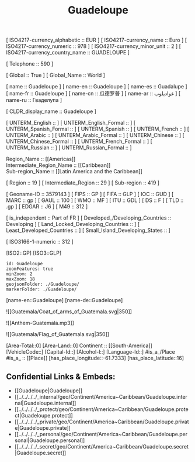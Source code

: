 ﻿---
location:
- 16
- -61.7333
type: Country
tags:
- geo/Country
SpocWebEntityId: 26908
isDeleted: false
confidential: public
license: CC BY-SA 4.0
isReadOnly: false
source: https://datahub.io/core/country-codes
cssclasses: Country
publish: true
title: Guadeloupe
linkTitle: 
keywords: 
layout: 
draft: false
publishDate: 
expiryDate: 
aliases:
- Guadeloupe
- Guadalupe
- غواديلوب
- 瓜德罗普
- Гваделупа
- 
Languages:
- fr-GP
---


[	ISO4217-currency_alphabetic	 :: EUR ] 
[	ISO4217-currency_name	 :: Euro ] 
[	ISO4217-currency_numeric	 :: 978 ] 
[	ISO4217-currency_minor_unit	 :: 2 ] 
[	ISO4217-currency_country_name	 :: GUADELOUPE ] 

[	Telephone	 :: 590 ] 

[	Global	 :: True ] 
[	Global_Name	 :: World ] 

[	name	 :: Guadeloupe ] 
[	name-en	 :: Guadeloupe ] 
[	name-es	 :: Guadalupe ] 
[	name-fr	 :: Guadeloupe ] 
[	name-cn	 :: 瓜德罗普 ] 
[	name-ar	 :: غواديلوب ] 
[	name-ru	 :: Гваделупа ] 

[	CLDR_display_name	 :: Guadeloupe ] 

[	UNTERM_English	 ::  ] 
[	UNTERM_English_Formal	 ::  ] 
[	UNTERM_Spanish_Formal	 ::  ] 
[	UNTERM_Spanish	 ::  ] 
[	UNTERM_French	 ::  ] 
[	UNTERM_Arabic	 ::  ] 
[	UNTERM_Arabic_Formal	 ::  ] 
[	UNTERM_Chinese	 ::  ] 
[	UNTERM_Chinese_Formal	 ::  ] 
[	UNTERM_French_Formal	 ::  ] 
[	UNTERM_Russian	 ::  ] 
[	UNTERM_Russian_Formal	 ::  ] 

Region_Name ::  [[Americas]]  
Intermediate_Region_Name ::  [[Caribbean]]  
Sub-region_Name ::  [[Latin America and the Caribbean]] 

[	Region	 :: 19 ] 
[	Intermediate_Region	 :: 29 ] 
[	Sub-region	 :: 419 ] 

[	Geoname-ID	 :: 3579143 ] 
[	FIPS	 :: GP ] 
[	FIFA	 :: GLP ] 
[	IOC	 :: GUD ] 
[	MARC	 :: gp ] 
[	GAUL	 :: 100 ] 
[	WMO	 :: MF ] 
[	ITU	 :: GDL ] 
[	DS	 :: F ] 
[	TLD	 :: .gp ] 
[	EDGAR	 :: J6 ] 
[	M49	 :: 312 ] 

[	is_independent	 :: Part of FR ] 
[	Developed_/Developing_Countries	 :: Developing ] 
[	Land_Locked_Developing_Countries	 ::  ] 
[	Least_Developed_Countries	 ::  ] 
[	Small_Island_Developing_States	 ::  ] 

[	ISO3166-1-numeric	 :: 312 ] 



[ISO2::GP] 
[ISO3::GLP] 
```leaflet
id: Guadeloupe
zoomFeatures: true 
minZoom: 2 
maxZoom: 18
geojsonFolder: ./Guadeloupe/
markerFolder: ./Guadeloupe/
```

[name-en::Guadeloupe] 
[name-de::Guadeloupe] 

![[Guatemala/Coat_of_arms_of_Guatemala.svg|350]] 

![[Anthem-Guatemala.mp3]] 

![[Guatemala/Flag_of_Guatemala.svg|350]] 

[Area-Total::0] 
[Area-Land::0] 
Continent :: [[South-America]]  
[VehicleCode::] 
[Capital-Id::] 
[Alcohol-l::] 
[Language-Id::] 
#is_a_/Place  
#is_a_ :: [[Place]] 
[has_place_longitude::-61.7333] 
[has_place_latitude::16] 



## Confidential Links & Embeds: 
- [[Guadeloupe|Guadeloupe]] 
- [[../../../../_internal/geo/Continent/America~Caribbean/Guadeloupe.internal|Guadeloupe.internal]] 
- [[../../../../_protect/geo/Continent/America~Caribbean/Guadeloupe.protect|Guadeloupe.protect]] 
- [[../../../../_private/geo/Continent/America~Caribbean/Guadeloupe.private|Guadeloupe.private]] 
- [[../../../../_personal/geo/Continent/America~Caribbean/Guadeloupe.personal|Guadeloupe.personal]] 
- [[../../../../_secret/geo/Continent/America~Caribbean/Guadeloupe.secret|Guadeloupe.secret]] 
